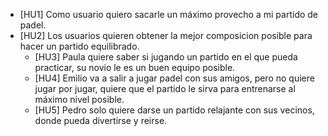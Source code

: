 - [HU1] Como usuario quiero sacarle un máximo provecho a mi partido de padel.
- [HU2] Los usuarios quieren obtener la mejor composicion posible para hacer un partido equilibrado.
  - [HU3] Paula quiere saber si jugando un partido en el que pueda practicar, su novio le es un buen equipo posible.
  - [HU4] Emilio va a salir a jugar padel con sus amigos, pero no quiere jugar por jugar, quiere que el partido le sirva para entrenarse
  al máximo nivel posible.
  - [HU5] Pedro solo quiere darse un partido relajante con sus vecinos, donde pueda divertirse y reirse.
